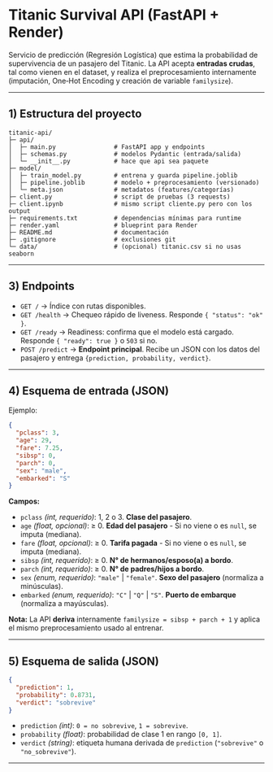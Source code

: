 # Titanic Survival API (FastAPI + Render)
Servicio de predicción (Regresión Logística) que estima la probabilidad de supervivencia de un pasajero del Titanic. La API acepta **entradas crudas**, tal como vienen en el dataset, y realiza el preprocesamiento internamente (imputación, One‑Hot Encoding y creación de variable `familysize`).

---
## 1) Estructura del proyecto
```
titanic-api/
├─ api/
│  ├─ main.py                # FastAPI app y endpoints
│  ├─ schemas.py             # modelos Pydantic (entrada/salida)
│  └─ __init__.py            # hace que api sea paquete
├─ model/
│  ├─ train_model.py         # entrena y guarda pipeline.joblib
│  ├─ pipeline.joblib        # modelo + preprocesamiento (versionado)
│  └─ meta.json              # metadatos (features/categorías)
├─ client.py                 # script de pruebas (3 requests)
├─ client.ipynb              # mismo script cliente.py pero con los output
├─ requirements.txt          # dependencias mínimas para runtime
├─ render.yaml               # blueprint para Render
├─ README.md                 # documentación
├─ .gitignore                # exclusiones git
└─ data/                     # (opcional) titanic.csv si no usas seaborn
```
<!-- ---
## 2) Demo en vivo
- **URL (Render)**: https://TU-APP.onrender.com
- **Docs (Swagger)**: https://TU-APP.onrender.com/docs

> Si ves error al primer intento, espera unos segundos y reintenta (posible *cold start* en plan Free). -->

---
## 3) Endpoints
- `GET /` → Índice con rutas disponibles.
- `GET /health` → Chequeo rápido de liveness. Responde `{ "status": "ok" }`.
- `GET /ready` → Readiness: confirma que el modelo está cargado. Responde `{ "ready": true }` o `503` si no.
- `POST /predict` → **Endpoint principal**. Recibe un JSON con los datos del pasajero y entrega `{prediction, probability, verdict}`.

---
## 4) Esquema de entrada (JSON)
Ejemplo:
```json
{
  "pclass": 3,
  "age": 29,
  "fare": 7.25,
  "sibsp": 0,
  "parch": 0,
  "sex": "male",
  "embarked": "S"
}
```
**Campos:**
- `pclass` *(int, requerido)*: 1, 2 o 3. **Clase del pasajero**.
- `age` *(float, opcional)*: ≥ 0. **Edad del pasajero** - Si no viene o es `null`, se imputa (mediana).
- `fare` *(float, opcional)*: ≥ 0. **Tarifa pagada** - Si no viene o es `null`, se imputa (mediana).
- `sibsp` *(int, requerido)*: ≥ 0. **N° de hermanos/esposo(a) a bordo**.
- `parch` *(int, requerido)*: ≥ 0. **N° de padres/hijos a bordo**.
- `sex` *(enum, requerido)*: `"male"` | `"female"`. **Sexo del pasajero** (normaliza a minúsculas).
- `embarked` *(enum, requerido)*: `"C"` | `"Q"` | `"S"`. **Puerto de embarque** (normaliza a mayúsculas).

**Nota:** La API **deriva** internamente `familysize = sibsp + parch + 1` y aplica el mismo preprocesamiento usado al entrenar.

---
## 5) Esquema de salida (JSON)
```json
{
  "prediction": 1,
  "probability": 0.8731,
  "verdict": "sobrevive"
}
```
- `prediction` *(int)*: `0 = no sobrevive`, `1 = sobrevive`.
- `probability` *(float)*: probabilidad de clase 1 en rango `[0, 1]`.
- `verdict` *(string)*: etiqueta humana derivada de `prediction` (`"sobrevive"` o `"no_sobrevive"`).
---